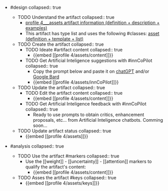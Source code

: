 
- #design
   collapsed:: true
  - TODO Understand the artifact
    collapsed:: true
    - [profile 4___assets artifact information (definition + description + examples)](https://go.innbok.com/#/page/innBoK%2Fprofile-%28id%29%2Fassets%2Finfo)
    - This artifact has type list and uses the following #classes: [asset (definition + template + list)](https://go.innbok.com/#/page/innBoK%2Fclass%2Fasset)
  - TODO Create the artifact
     collapsed:: true
    - TODO Ideate #artifact content
      collapsed:: true
      - {{embed [[profile 4/assets/content]]}}
    - TODO Get Artificial Inteligence suggestions with #innCoPilot
      collapsed:: true
      - Copy the prompt below and paste it on [chatGPT](https://chat.openai.com) and/or [Google Bard](https://bard.google.com/chat)
      - {{embed [[profile 4/assets/innCoPilot]]}}
  - TODO Update the artifact
    collapsed:: true
    - TODO Edit the artifact content
     collapsed:: true
      - {{embed [[profile 4/assets/content]]}}
    - TODO Get Artificial Inteligence feedback with #innCoPilot
      collapsed:: true
      - Ready to use prompts to obtain critics, enhancement proposals, etc... from Artificial Inteligence chatbots. Comming soon...
  - TODO Update artifact status
    collapsed:: true
    - {{embed [[profile 4/assets]]}}


- #analysis
  collapsed:: true
  - TODO Use the artifact #markers
    collapsed:: true
    - Use the [[weight]] - [[uncertainty]] - [[attention]] markers to qualify the artifact's content:
      - {{embed [[profile 4/assets/content]]}}
  - TODO Asses the artifact #keys
    collapsed:: true
    - {{embed [[profile 4/assets/keys]]}}



